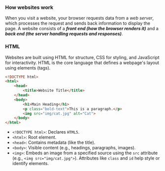 
### How websites work

When you visit a website, your browser requests data from a *web server*, which processes the request and sends back information to display the page. A website consists of a ***front end (how the browser renders it)*** and a ***back end (the server handling requests and responses)***.

### HTML

Websites are built using HTML for structure, CSS for styling, and JavaScript for interactivity. HTML is the core language that defines a webpage's layout using elements (tags).

```html
<!DOCTYPE html> 
<html> 
	<head> 
		<title>Website Title</title> 
	</head> 
	<body> 
		<h1>Main Heading</h1> 
		<p class="bold-text">This is a paragraph.</p> 
		<img src="img/cat.jpg" alt="Cat"> 
	</body> 
</html>
```

- `<!DOCTYPE html>`: Declares `HTML5`.
- `<html>`: Root element.
- `<head>`: Contains metadata (like the title).
- `<body>`: Visible content (e.g., headings, paragraphs, images).
- `<img>`: Embeds an image from a specified source using the `src` attribute (e.g., `<img src="img/cat.jpg">`).
Attributes like `class` and `id` help style or identify elements.

